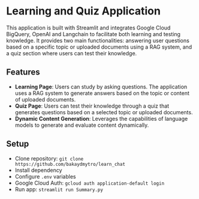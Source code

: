 # Learning and Quiz Application

This application is built with Streamlit and integrates Google Cloud BigQuery, OpenAI and Langchain to facilitate both learning and testing knowledge. It provides two main functionalities: answering user questions based on a specific topic or uploaded documents using a RAG system, and a quiz section where users can test their knowledge.

## Features

- **Learning Page**: Users can study by asking questions. The application uses a RAG system to generate answers based on the topic or content of uploaded documents.
- **Quiz Page**: Users can test their knowledge through a quiz that generates questions based on a selected topic or uploaded documents.
- **Dynamic Content Generation**: Leverages the capabilities of language models to generate and evaluate content dynamically.

## Setup
- Clone repository: `git clone https://github.com/bakaydmytro/learn_chat`
- Install dependency
- Configure `.env` variables
- Google Cloud Auth: `gcloud auth application-default login`
- Run app: `streamlit run Summary.py`
